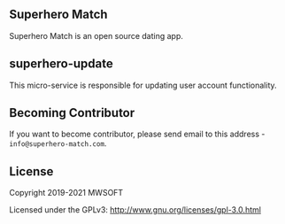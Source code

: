 ## Superhero Match
Superhero Match is an open source dating app.

## superhero-update
This micro-service is responsible for updating user account functionality. 

## Becoming Contributor
If you want to become contributor, please send email to this address - `info@superhero-match.com`.

## License
Copyright 2019-2021 MWSOFT

Licensed under the GPLv3: http://www.gnu.org/licenses/gpl-3.0.html
